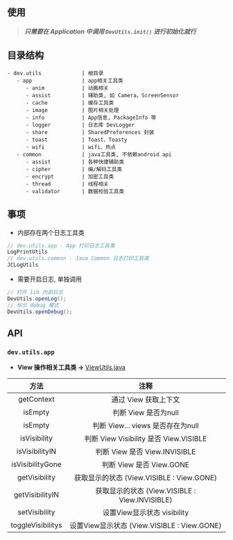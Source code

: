 ## 使用

> ##### 只需要在 Application 中调用 `DevUtils.init()` 进行初始化就行

## 目录结构

```
- dev.utils             | 根目录
   - app                | app相关工具类
      - anim            | 动画相关
      - assist          | 辅助类, 如 Camera，ScreenSensor
      - cache           | 缓存工具类
      - image           | 图片相关处理
      - info            | App信息, PackageInfo 等
      - logger          | 日志库 DevLogger
	  - share           | SharedPreferences 封装
      - toast           | Toast、Toasty
      - wifi            | wifi、热点
   - common             | java工具类, 不依赖android api
      - assist          | 各种快捷辅助类
      - cipher          | 编/解码工具类
      - encrypt         | 加密工具类
      - thread          | 线程相关
      - validator       | 数据校验工具类
```

## 事项

- 内部存在两个日志工具类
```java
// dev.utils.app - App 打印日志工具类
LogPrintUtils
// dev.utils.common - Java Common 日志打印工具类
JCLogUtils
```

- 需要开启日志, 单独调用
```java
// 打开 lib 内部日志
DevUtils.openLog();
// 标示 debug 模式
DevUtils.openDebug();
```

## API

### `dev.utils.app`

* **View 操作相关工具类 ->** [ViewUtils.java](https://github.com/afkT/DevUtils/blob/master/DevLibUtils/src/main/java/dev/utils/app/ViewUtils.java)

| 方法 | 注释 |
| :-: | :-: |
| getContext | 通过 View 获取上下文 |
| isEmpty | 判断 View 是否为null |
| isEmpty | 判断 View... views 是否存在为null |
| isVisibility | 判断 View Visibility 是否 View.VISIBLE |
| isVisibilityIN | 判断 View 是否 View.INVISIBLE |
| isVisibilityGone | 判断 View 是否 View.GONE |
| getVisibility | 获取显示的状态 (View.VISIBLE : View.GONE) |
| getVisibilityIN | 获取显示的状态 (View.VISIBLE : View.INVISIBLE) |
| setVisibility | 设置View显示状态 visibility |
| toggleVisibilitys | 设置View显示状态 (View.VISIBLE : View.GONE) |